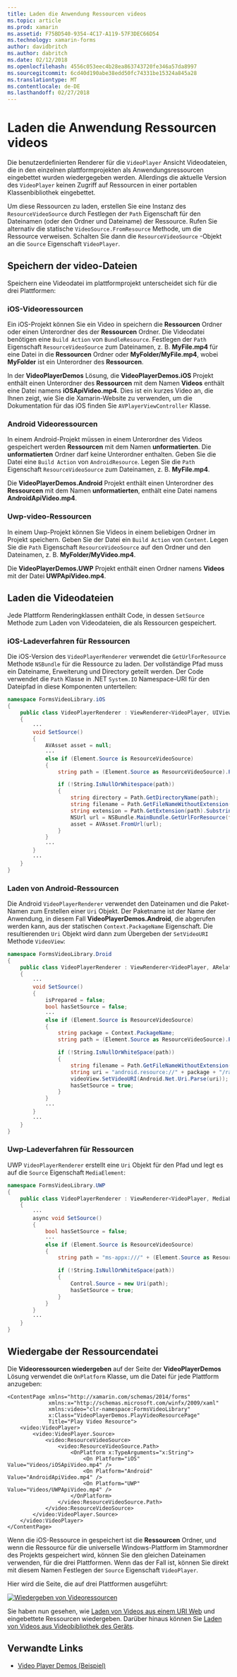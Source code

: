 ```yaml
---
title: Laden die Anwendung Ressourcen videos
ms.topic: article
ms.prod: xamarin
ms.assetid: F75BD540-9354-4C17-A119-57F3DEC66D54
ms.technology: xamarin-forms
author: davidbritch
ms.author: dabritch
ms.date: 02/12/2018
ms.openlocfilehash: 4556c053eec4b28ea863743720fe346a57da8997
ms.sourcegitcommit: 6cd40d190abe38edd50fc74331be15324a845a28
ms.translationtype: MT
ms.contentlocale: de-DE
ms.lasthandoff: 02/27/2018
---
```

# <a name="loading-application-resource-videos"></a>Laden die Anwendung Ressourcen videos

Die benutzerdefinierten Renderer für die `VideoPlayer` Ansicht Videodateien, die in den einzelnen plattformprojekten als Anwendungsressourcen eingebettet wurden wiedergegeben werden. Allerdings die aktuelle Version des `VideoPlayer` keinen Zugriff auf Ressourcen in einer portablen Klassenbibliothek eingebettet.

Um diese Ressourcen zu laden, erstellen Sie eine Instanz des `ResourceVideoSource` durch Festlegen der `Path` Eigenschaft für den Dateinamen (oder den Ordner und Dateiname) der Ressource. Rufen Sie alternativ die statische `VideoSource.FromResource` Methode, um die Ressource verweisen. Schalten Sie dann die `ResourceVideoSource` -Objekt an die `Source` Eigenschaft `VideoPlayer`. 

## <a name="storing-the-video-files"></a>Speichern der video-Dateien

Speichern eine Videodatei im plattformprojekt unterscheidet sich für die drei Plattformen:

### <a name="ios-video-resources"></a>iOS-Videoressourcen

Ein iOS-Projekt können Sie ein Video in speichern die **Ressourcen** Ordner oder einen Unterordner des der **Ressourcen** Ordner. Die Videodatei benötigen eine `Build Action` von `BundleResource`. Festlegen der `Path` Eigenschaft `ResourceVideoSource` zum Dateinamen, z. B. **MyFile.mp4** für eine Datei in die **Ressourcen** Ordner oder **MyFolder/MyFile.mp4**, wobei **MyFolder** ist ein Unterordner des **Ressourcen**.

In der **VideoPlayerDemos** Lösung, die **VideoPlayerDemos.iOS** Projekt enthält einen Unterordner des **Ressourcen** mit dem Namen **Videos** enthält eine Datei namens **iOSApiVideo.mp4**. Dies ist ein kurzes Video an, die Ihnen zeigt, wie Sie die Xamarin-Website zu verwenden, um die Dokumentation für das iOS finden Sie `AVPlayerViewController` Klasse.

### <a name="android-video-resources"></a>Android Videoressourcen

In einem Android-Projekt müssen in einem Unterordner des Videos gespeichert werden **Ressourcen** mit dem Namen **unformatierten**. Die **unformatierten** Ordner darf keine Unterordner enthalten. Geben Sie die Datei eine `Build Action` von `AndroidResource`. Legen Sie die `Path` Eigenschaft `ResourceVideoSource` zum Dateinamen, z. B. **MyFile.mp4**. 

Die **VideoPlayerDemos.Android** Projekt enthält einen Unterordner des **Ressourcen** mit dem Namen **unformatierten**, enthält eine Datei namens **AndroidApiVideo.mp4**. 

### <a name="uwp-video-resources"></a>Uwp-video-Ressourcen

In einem Uwp-Projekt können Sie Videos in einem beliebigen Ordner im Projekt speichern. Geben Sie der Datei ein `Build Action` von `Content`. Legen Sie die `Path` Eigenschaft `ResourceVideoSource` auf den Ordner und den Dateinamen, z. B. **MyFolder/MyVideo.mp4**. 

Die **VideoPlayerDemos.UWP** Projekt enthält einen Ordner namens **Videos** mit der Datei **UWPApiVideo.mp4**.

## <a name="loading-the-video-files"></a>Laden die Videodateien

Jede Plattform Renderingklassen enthält Code, in dessen `SetSource` Methode zum Laden von Videodateien, die als Ressourcen gespeichert.

### <a name="ios-resource-loading"></a>iOS-Ladeverfahren für Ressourcen

Die iOS-Version des `VideoPlayerRenderer` verwendet die `GetUrlForResource` Methode `NSBundle` für die Ressource zu laden. Der vollständige Pfad muss ein Dateiname, Erweiterung und Directory geteilt werden. Der Code verwendet die `Path` Klasse in .NET `System.IO` Namespace-URI für den Dateipfad in diese Komponenten unterteilen:

```csharp
namespace FormsVideoLibrary.iOS
{
    public class VideoPlayerRenderer : ViewRenderer<VideoPlayer, UIView>
    {
        ···
        void SetSource()
        {
            AVAsset asset = null;
            ···
            else if (Element.Source is ResourceVideoSource)
            {
                string path = (Element.Source as ResourceVideoSource).Path;

                if (!String.IsNullOrWhitespace(path))
                {
                    string directory = Path.GetDirectoryName(path);
                    string filename = Path.GetFileNameWithoutExtension(path);
                    string extension = Path.GetExtension(path).Substring(1);
                    NSUrl url = NSBundle.MainBundle.GetUrlForResource(filename, extension, directory);
                    asset = AVAsset.FromUrl(url);
                }
            }
            ···
        }
        ···
    }
}
```

### <a name="android-resource-loading"></a>Laden von Android-Ressourcen

Die Android `VideoPlayerRenderer` verwendet den Dateinamen und die Paket-Namen zum Erstellen einer `Uri` Objekt. Der Paketname ist der Name der Anwendung, in diesem Fall **VideoPlayerDemos.Android**, die abgerufen werden kann, aus der statischen `Context.PackageName` Eigenschaft. Die resultierenden `Uri` Objekt wird dann zum Übergeben der `SetVideoURI` Methode `VideoView`:

```csharp
namespace FormsVideoLibrary.Droid
{
    public class VideoPlayerRenderer : ViewRenderer<VideoPlayer, ARelativeLayout>
    {
        ···    
        void SetSource()
        {
            isPrepared = false;
            bool hasSetSource = false;
            ···
            else if (Element.Source is ResourceVideoSource)
            {
                string package = Context.PackageName;
                string path = (Element.Source as ResourceVideoSource).Path;

                if (!String.IsNullOrWhiteSpace(path))
                {
                    string filename = Path.GetFileNameWithoutExtension(path).ToLowerInvariant();
                    string uri = "android.resource://" + package + "/raw/" + filename;
                    videoView.SetVideoURI(Android.Net.Uri.Parse(uri));
                    hasSetSource = true;
                }
            }
            ···
        }
        ···
    }
}
```

### <a name="uwp-resource-loading"></a>Uwp-Ladeverfahren für Ressourcen

UWP `VideoPlayerRenderer` erstellt eine `Uri` Objekt für den Pfad und legt es auf die `Source` Eigenschaft `MediaElement`:

```csharp
namespace FormsVideoLibrary.UWP
{
    public class VideoPlayerRenderer : ViewRenderer<VideoPlayer, MediaElement>
    {
        ···
        async void SetSource()
        {
            bool hasSetSource = false;
            ···
            else if (Element.Source is ResourceVideoSource)
            {
                string path = "ms-appx:///" + (Element.Source as ResourceVideoSource).Path;

                if (!String.IsNullOrWhiteSpace(path))
                {
                    Control.Source = new Uri(path);
                    hasSetSource = true;
                }
            }
        }
        ···
    }
}
```

## <a name="playing-the-resource-file"></a>Wiedergabe der Ressourcendatei

Die **Videoressourcen wiedergeben** auf der Seite der **VideoPlayerDemos** Lösung verwendet die `OnPlatform` Klasse, um die Datei für jede Plattform anzugeben:

```xaml
<ContentPage xmlns="http://xamarin.com/schemas/2014/forms"
             xmlns:x="http://schemas.microsoft.com/winfx/2009/xaml"
             xmlns:video="clr-namespace:FormsVideoLibrary"
             x:Class="VideoPlayerDemos.PlayVideoResourcePage"
             Title="Play Video Resource">
    <video:VideoPlayer>
        <video:VideoPlayer.Source>
            <video:ResourceVideoSource>
                <video:ResourceVideoSource.Path>
                    <OnPlatform x:TypeArguments="x:String">
                        <On Platform="iOS" Value="Videos/iOSApiVideo.mp4" />
                        <On Platform="Android" Value="AndroidApiVideo.mp4" />
                        <On Platform="UWP" Value="Videos/UWPApiVideo.mp4" />
                    </OnPlatform>
                </video:ResourceVideoSource.Path>
            </video:ResourceVideoSource>
        </video:VideoPlayer.Source>
    </video:VideoPlayer>
</ContentPage>
```

Wenn die iOS-Ressource in gespeichert ist die **Ressourcen** Ordner, und wenn die Ressource für die universelle Windows-Plattform im Stammordner des Projekts gespeichert wird, können Sie den gleichen Dateinamen verwenden, für die drei Plattformen. Wenn das der Fall ist, können Sie direkt mit diesem Namen Festlegen der `Source` Eigenschaft `VideoPlayer`. 

Hier wird die Seite, die auf drei Plattformen ausgeführt:

[![Wiedergeben von Videoressourcen](loading-resources-images/playvideoresource-small.png "Videoressourcen wiedergeben")](loading-resources-images/playvideoresource-large.png "Videoressourcen wiedergeben")

Sie haben nun gesehen, wie [Laden von Videos aus einem URI Web](web-videos.md) und eingebettete Ressourcen wiedergeben. Darüber hinaus können Sie [Laden von Videos aus Videobibliothek des Geräts](accessing-library.md).


## <a name="related-links"></a>Verwandte Links

- [Video Player Demos (Beispiel)](https://developer.xamarin.com/samples/xamarin-forms/customrenderers/VideoPlayerDemos/)
